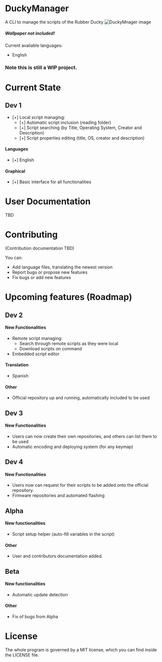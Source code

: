 # DuckyManager
A CLI to manage the scripts of the Rubber Ducky
![DuckyMnager image](http://i.imgur.com/M19lPCx.jpg)
##### Wallpaper not included!



Current avaliable languages:
- English

### Note this is still a WIP project.

# Current State
## Dev 1
- [+] Local script managing:
    - [+] Automatic script inclusion (reading folder)
    - [+] Script searching (by Title, Operating System, Creator and Description)
    - [+] Script properties editing (title, OS, creator and description)
    
#### Languages
- [+] English

#### Graphical
- [+] Basic interface for all functionalities

# User Documentation
TBD
# Contributing
(Contribution documentation TBD)

You can:
- Add language files, translating the newest version
- Report bugs or propose new features
- Fix bugs or add new features


# Upcoming features (Roadmap)
## Dev 2
#### New Functionalities
- Remote script managing:
    - Search through remote scripts as they were local
    - Download scripts on command
- Embedded script editor

#### Translation
- Spanish

#### Other
- Official repository up and running, automatically included to be used


## Dev 3

#### New Functionalities
- Users can now create their own repositories, and others can list them to be used
- Automatic encoding and deploying system (for any keymap)


## Dev 4

#### New Functionalities
- Users now can request for their scripts to be added onto the official repository.
- Firmware repositories and automated flashing


## Alpha

#### New functionalities
- Script setup helper (auto-fill variables in the script)

#### Other
- User and contributors documentation added.


## Beta

#### New functionalities
- Automatic update detection

#### Other
- Fix of bugs from Alpha


# License
The whole program is governed by a MIT license, which you can find inside the LICENSE file.
